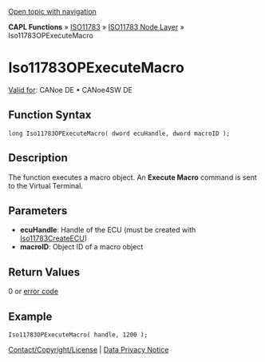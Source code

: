 [Open topic with navigation](../../../../../../CANoeDEFamily.htm#Topics/CAPLFunctions/ISO11783/ISONodeLayer/Functions/CAPLfunctionIso11783OPExecuteMacro.md)

**CAPL Functions** » [ISO11783](../../CAPLfunctionsISO11783Overview.md) » [ISO11783 Node Layer](../CAPLfunctionsISONLOverview.md) » Iso11783OPExecuteMacro

# Iso11783OPExecuteMacro

[Valid for](../../../../Shared/FeatureAvailability.md):  CANoe DE • CANoe4SW DE

## Function Syntax

```plaintext
long Iso11783OPExecuteMacro( dword ecuHandle, dword macroID );
```

## Description

The function executes a macro object. An **Execute Macro** command is sent to the Virtual Terminal.

## Parameters

- **ecuHandle**: Handle of the ECU (must be created with [Iso11783CreateECU](CAPLfunctionIso11783CreateECU.md))
- **macroID**: Object ID of a macro object

## Return Values

0 or [error code](../CAPLfunctionsISONLErrorCodes.md)

## Example

```plaintext
Iso11783OPExecuteMacro( handle, 1200 );
```

[Contact/Copyright/License](../../../../Shared/ContactCopyrightLicense.md) | [Data Privacy Notice](https://www.vector.com/int/en/company/get-info/privacy-policy/)

